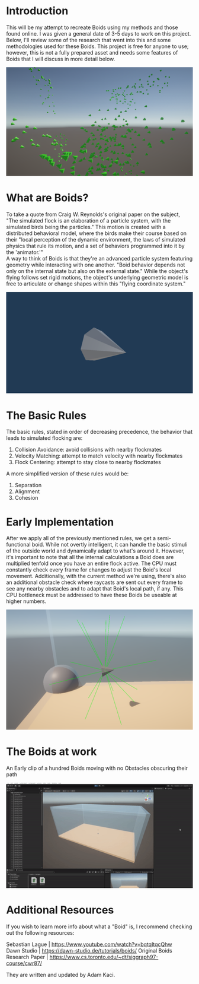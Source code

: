 # Introduction
This will be my attempt to recreate Boids using my methods and those found online. I was given a general date of 3-5 days to work on this project. Below, I'll review some of the research that went into this and some methodologies used for these Boids. This project is free for anyone to use; however, this is not a fully prepared asset and needs some features of Boids that I will discuss in more detail below.
<div align="center">
<img src="Images/BoidIntro.png" width="750">
</div>

# What are Boids?
To take a quote from Craig W. Reynolds's original paper on the subject, "The simulated flock is an elaboration of a particle system, with the simulated birds being the particles." This motion is created with a distributed behavioral model, where the birds make their course based on their "local perception of the dynamic environment, the laws of simulated physics that rule its motion, and a set of behaviors programmed into it by the 'animator.'" </br>
A way to think of Boids is that they're an advanced particle system featuring geometry while interacting  with one another. "Boid behavior depends not only on the internal state but also on the external state." While the object's flying follows set rigid motions, the object's underlying geometric model is free to articulate or change shapes within this "flying coordinate system." </br>
<div align="center">
<img src="Images/ExampleIndividualBoid.png" width="750">
</div>

# The Basic Rules
The basic rules, stated in order of decreasing precedence, the behavior that leads to simulated flocking are:
1. Collision Avoidance: avoid collisions with nearby flockmates
2. Velocity Matching: attempt to match velocity with nearby flockmates
3. Flock Centering: attempt to stay close to nearby flockmates </br>

A more simplified version of these rules would be: </br>
1. Separation
2. Alignment
3. Cohesion

# Early Implementation
After we apply all of the previously mentioned rules, we get a semi-functional boid. While not overtly intelligent, it can handle the basic stimuli of the outside world and dynamically adapt to what's around it. However, it's important to note that all the internal calculations a Boid does are multiplied tenfold once you have an entire flock active. The CPU must constantly check every frame for changes to adjust the Boid's local movement. Additionally, with the current method we're using, there's also an additional obstacle check where raycasts are sent out every frame to see any nearby obstacles and to adapt that Boid's local path, if any. This CPU bottleneck must be addressed to have these Boids be useable at higher numbers. </br>
<div align="center">
 <img src="Images/BoidObstacleView.png" width="750">
</div>

# The Boids at work
An Early clip of a hundred Boids moving with no Obstacles obscuring their path
<div align="center">
 <a> <img src="Images/BoidExample.gif"></a>
</div>


# Additional Resources
 If you wish to learn more info about what a "Boid" is, I recommend checking out the following resources: </br>
 
Sebastian Lague | https://www.youtube.com/watch?v=bqtqltqcQhw </br>
Dawn Studio | https://dawn-studio.de/tutorials/boids/
Original Boids Research Paper | https://www.cs.toronto.edu/~dt/siggraph97-course/cwr87/ </br>

 They are written and updated by Adam Kaci.
